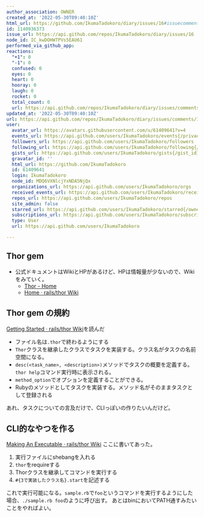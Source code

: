 ```yaml
---
author_association: OWNER
created_at: '2022-05-30T09:40:10Z'
html_url: https://github.com/IkumaTadokoro/diary/issues/16#issuecomment-1140936373
id: 1140936373
issue_url: https://api.github.com/repos/IkumaTadokoro/diary/issues/16
node_id: IC_kwDOHWTPVs5EAU61
performed_via_github_app: 
reactions:
  "+1": 0
  "-1": 0
  confused: 0
  eyes: 0
  heart: 0
  hooray: 0
  laugh: 0
  rocket: 0
  total_count: 0
  url: https://api.github.com/repos/IkumaTadokoro/diary/issues/comments/1140936373/reactions
updated_at: '2022-05-30T09:40:10Z'
url: https://api.github.com/repos/IkumaTadokoro/diary/issues/comments/1140936373
user:
  avatar_url: https://avatars.githubusercontent.com/u/61409641?v=4
  events_url: https://api.github.com/users/IkumaTadokoro/events{/privacy}
  followers_url: https://api.github.com/users/IkumaTadokoro/followers
  following_url: https://api.github.com/users/IkumaTadokoro/following{/other_user}
  gists_url: https://api.github.com/users/IkumaTadokoro/gists{/gist_id}
  gravatar_id: ''
  html_url: https://github.com/IkumaTadokoro
  id: 61409641
  login: IkumaTadokoro
  node_id: MDQ6VXNlcjYxNDA5NjQx
  organizations_url: https://api.github.com/users/IkumaTadokoro/orgs
  received_events_url: https://api.github.com/users/IkumaTadokoro/received_events
  repos_url: https://api.github.com/users/IkumaTadokoro/repos
  site_admin: false
  starred_url: https://api.github.com/users/IkumaTadokoro/starred{/owner}{/repo}
  subscriptions_url: https://api.github.com/users/IkumaTadokoro/subscriptions
  type: User
  url: https://api.github.com/users/IkumaTadokoro

---
```

## Thor gem

- 公式ドキュメントはWikiとHPがあるけど、HPは情報量が少ないので、Wikiをみていく。
  - [Thor \- Home](http://whatisthor.com/)
  - [Home · rails/thor Wiki](https://github.com/rails/thor/wiki)

## Thor gem の規約

[Getting Started · rails/thor Wiki](https://github.com/rails/thor/wiki/Getting-Started)を読んだ

- ファイル名は`.thor`で終わるようにする
- `Thor`クラスを継承したクラスでタスクを実装する。クラス名がタスクの名前空間になる。
- `desc(<task_name>, <description>)`メソッドでタスクの概要を定義する。`thor help`コマンド実行時に表示される。
- `method_option`でオプションを定義することができる。
- Rubyのメソッドとしてタスクを実装する。メソッド名がそのままタスクとして登録される

あれ、タスクについての言及だけで、CLIっぽいの作りたいんだけど。

## CLI的なやつを作る

[Making An Executable · rails/thor Wiki](https://github.com/rails/thor/wiki/Making-An-Executable) ここに書いてあった。

1. 実行ファイルにshebangを入れる
2. `thor`をrequireする
3. Thorクラスを継承してコマンドを実行する
4. `#{3で実装したクラス名}.start`を記述する

これで実行可能になる。`sample.rb`で`foo`というコマンドを実行するようにした場合、`./sample.rb foo`のように呼び出す。
あとはbinにおいてPATH通すみたいことをやればよい。
